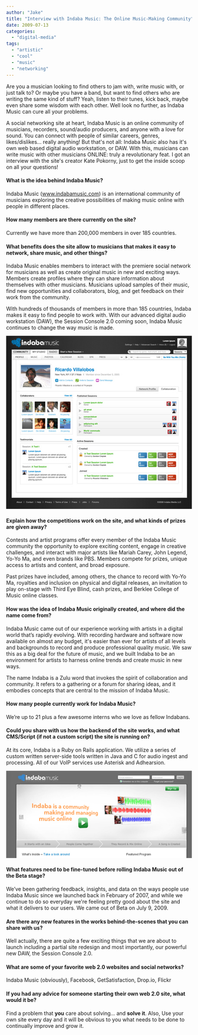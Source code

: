 ```yaml
---
author: "Jake"
title: "Interview with Indaba Music: The Online Music-Making Community"
date: 2009-07-13
categories: 
  - "digital-media"
tags: 
  - "artistic"
  - "cool"
  - "music"
  - "networking"
---
```


Are you a musician looking to find others to jam with, write music with, or just talk to? Or maybe you have a band, but want to find others who are writing the same kind of stuff? Yeah, listen to their tunes, kick back, maybe even share some wisdom with each other. Well look no further, as Indaba Music can cure all your problems.<!--more-->

A social networking site at heart, Indaba Music is an online community of musicians, recorders, sound/audio producers, and anyone with a love for sound. You can connect with people of similar careers, genres, likes/dislikes... really anything! But that's not all: Indaba Music also has it's own web based digital audio workstation, or DAW. With this, musicians can write music with other musicians ONLINE: truly a revolutionary feat. I got an interview with the site's creator Kate Pokorny, just to get the inside scoop on all your questions!

#### What is the idea behind Indaba Music?

Indaba Music (www.indabamusic.com) is an international community of musicians exploring the creative possibilities of making music online with people in different places.

#### How many members are there currently on the site?

Currently we have more than 200,000 members in over 185 countries.

#### What benefits does the site allow to musicians that makes it easy to network, share music, and other things?

Indaba Music enables members to interact with the premiere social network for musicians as well as create original music in new and exciting ways. Members create profiles where they can share information about themselves with other musicians. Musicians upload samples of their music, find new opportunities and collaborators, blog, and get feedback on their work from the community.

With hundreds of thousands of members in more than 185 countries, Indaba makes it easy to find people to work with. With our advanced digital audio workstation (DAW), the Session Console 2.0 coming soon, Indaba Music continues to change the way music is made.

![Indaba Music Collaboration](images/indaba-music-profile-collaboration.jpg "Indaba Music Profile")

#### Explain how the competitions work on the site, and what kinds of prizes are given away?

Contests and artist programs offer every member of the Indaba Music community the opportunity to explore exciting content, engage in creative challenges, and interact with major artists like Mariah Carey, John Legend, Yo-Yo Ma, and even brands like PBS. Members compete for prizes, unique access to artists and content, and broad exposure.

Past prizes have included, among others, the chance to record with Yo-Yo Ma, royalties and inclusion on physical and digital releases, an invitation to play on-stage with Third Eye Blind, cash prizes, and Berklee College of Music online classes.

#### How was the idea of Indaba Music originally created, and where did the name come from?

Indaba Music came out of our experience working with artists in a digital world that’s rapidly evolving. With recording hardware and software now available on almost any budget, it's easier than ever for artists of all levels and backgrounds to record and produce professional quality music. We saw this as a big deal for the future of music, and we built Indaba to be an environment for artists to harness online trends and create music in new ways.

The name Indaba is a Zulu word that invokes the spirit of collaboration and community. It refers to a gathering or a forum for sharing ideas, and it embodies concepts that are central to the mission of Indaba Music.

#### How many people currently work for Indaba Music?

We’re up to 21 plus a few awesome interns who we love as fellow Indabans.

#### Could you share with us how the backend of the site works, and what CMS/Script (if not a custom script) the site is running on?

At its core, Indaba is a Ruby on Rails application. We utilize a series of custom written server-side tools written in Java and C for audio ingest and processing. All of our VoIP services use Asterisk and Adhearsion.

![Indaba Music Homepage](images/indaba-music-screen.jpg "IndabaMusic.com - Home Page Screen")

#### What features need to be fine-tuned before rolling Indaba Music out of the Beta stage?

We’ve been gathering feedback, insights, and data on the ways people use Indaba Music since we launched back in February of 2007, and while we continue to do so everyday we're feeling pretty good about the site and what it delivers to our users. We came out of Beta on July 9, 2009.

#### Are there any new features in the works behind-the-scenes that you can share with us?

Well actually, there are quite a few exciting things that we are about to launch including a partial site redesign and most importantly, our powerful new DAW, the Session Console 2.0.

#### What are some of your favorite web 2.0 websites and social networks?

Indaba Music (obviously), Facebook, GetSatisfaction, Drop.io, Flickr

#### If you had any advice for someone starting their own web 2.0 site, what would it be?

Find a problem that **you** care about solving… and **solve it**. Also, Use your own site every day and it will be obvious to you what needs to be done to continually improve and grow it.
